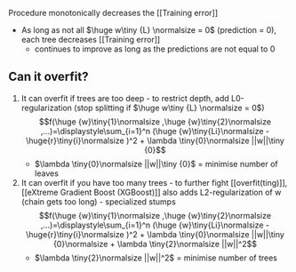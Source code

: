 Procedure monotonically decreases the [[Training error]]
- As long as not all $\huge w\tiny {L} \normalsize = 0$ (prediction = 0), each tree decreases [[Training error]] 
	- continues to improve as long as the predictions are not equal to 0

## Can it overfit?
1. It can overfit if trees are too deep - to restrict depth, add L0-regularization (stop splitting if $\huge w\tiny {L} \normalsize = 0$)
	$$f(\huge {w}\tiny{1}\normalsize ,\huge {w}\tiny{2}\normalsize ,...)=\displaystyle\sum_{i=1}^n (\huge {w}\tiny{Li}\normalsize - \huge{r}\tiny{i}\normalsize )^2 + \lambda \tiny{0}\normalsize ||w||\tiny {0}$$
	- $\lambda \tiny{0}\normalsize ||w||\tiny {0}$ = minimise number of leaves
2. It can overfit if you have too many trees - to further fight [[overfit(ting)]], [[eXtreme Gradient Boost (XGBoost)]] also adds L2-regularization of w (chain gets too long) - specialized stumps
	$$f(\huge {w}\tiny{1}\normalsize ,\huge {w}\tiny{2}\normalsize ,...)=\displaystyle\sum_{i=1}^n (\huge {w}\tiny{Li}\normalsize - \huge{r}\tiny{i}\normalsize )^2 + \lambda \tiny{0}\normalsize ||w||\tiny {0}\normalsize + \lambda \tiny{2}\normalsize ||w||^2$$
	- $\lambda \tiny{2}\normalsize ||w||^2$ = minimise number of trees